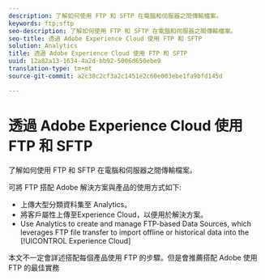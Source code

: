 ```yaml
---
description: 了解如何使用 FTP 和 SFTP 在電腦和伺服器之間傳輸檔案。
keywords: ftp;sftp
seo-description: 了解如何使用 FTP 和 SFTP 在電腦和伺服器之間傳輸檔案。
seo-title: 透過 Adobe Experience Cloud 使用 FTP 和 SFTP
solution: Analytics
title: 透過 Adobe Experience Cloud 使用 FTP 和 SFTP
uuid: 12a82a13-1634-4a2d-bb92-5006d650ebe9
translation-type: tm+mt
source-git-commit: a2c38c2cf3a2c1451e2c60e003ebe1fa9bfd145d

---
```



# 透過 Adobe Experience Cloud 使用 FTP 和 SFTP

了解如何使用 FTP 和 SFTP 在電腦和伺服器之間傳輸檔案。

可將 FTP 搭配 Adobe 解決方案與產品的使用方式如下:

* 上傳大型分類資料集至 Analytics。
* 將客戶屬性上傳至Experience Cloud，以便用於解決方案。
* Use Analytics to create and manage FTP-based Data Sources, which leverages FTP file transfer to import offline or historical data into the [!UICONTROL Experience Cloud]

本文不一定會詳述搭配每個產品使用 FTP 的步驟。但是會推薦搭配 Adobe 使用 FTP 的最佳實務
